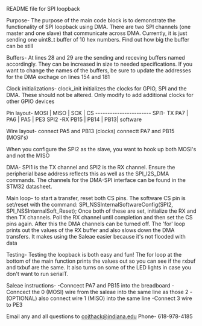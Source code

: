 README file for SPI loopback

Purpose- The purpose of the main code block is to demonstrate the functionality
of SPI loopback using DMA. There are two SPI channels (one master and one slave)
that communicate across DMA. Currently, it is just sending one uint8_t buffer
of 10 hex numbers. Find out how big the buffer can be still

Buffers- At lines 28 and 29 are the sending and receving buffers named 
accordingly. They can be increased in size to needed specifications. If you 
want to change the names of the buffers, be sure to update the addresses for 
the DMA exchage on lines 154 and 181

Clock initializations- clock_init initializes the clocks for GPIO, SPI and the 
DMA. These should not be altered. Only modify to add additional clocks for 
other GPIO devices

Pin layout- 
		MOSI | MISO | SCK | CS
		-----------------------
    SPI1- TX	PA7  | PA6  | PA5 | PE3 
    SPI2 -RX	PB15 | PB14 | PB13| software

Wire layout-
     connect PA5 and PB13 (clocks)
     connectt PA7 and PB15 (MOSI's)

When you configure the SPI2 as the slave, you want to hook up both MOSI's and 
not the MISO

DMA- SPI1 is the TX channel and SPI2 is the RX channel. Ensure the 
peripherial base address reflects this as well as the SPI_I2S_DMA 
commands. The channels for the DMA-SPI interface can be found
in the STM32 datasheet. 

Main loop- to start a transfer, reset both CS pins. The software CS pin is 
set/reset with the command:
	   SPI_NSSInternalSoftwareConfig(SPI2, SPI_NSSInternalSoft_Reset);
Once both of these are set, initialize the RX and then TX channels. Poll the
RX channel until completion and then set the CS pins again. After this the 
DMA channels can be turned off. The 'for' loop prints out the values of the RX
buffer and also slows down the DMA transfers. It makes using the Saleae easier
because it's not flooded with data

Testing- Testing the loopback is both easy and fun! The for loop at the bottom
of the main function prints the values out so you can see if the rxbuf and
txbuf are the same. It also turns on some of the LED lights in case you
don't want to run serialT.

Saleae instructions- 
       -Conncect PA7 and PB15 into the breadboard
       -Conncect the 0 (MOSI) wire from the saleae into the same line as those 2
       -(OPTIONAL) also connect wire 1 (MISO) into the same line
       -Connect 3 wire to PE3

Email any and all questions to cojthack@indiana.edu
Phone- 618-978-4185
